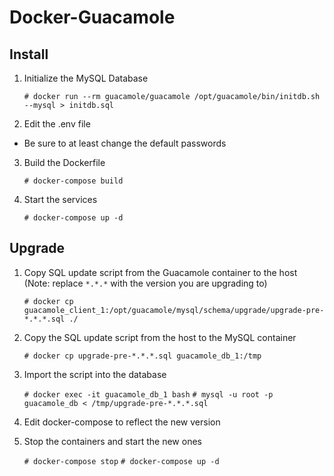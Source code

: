 # Docker-Guacamole

## Install

1.  Initialize the MySQL Database

	`# docker run --rm guacamole/guacamole /opt/guacamole/bin/initdb.sh --mysql > initdb.sql`

2. Edit the .env file
  * Be sure to at least change the default passwords

3. Build the Dockerfile

	`# docker-compose build`

4. Start the services

	`# docker-compose up -d`


## Upgrade

1. Copy SQL update script from the Guacamole container to the host (Note: replace `*.*.*` with the version you are upgrading to)

	`# docker cp guacamole_client_1:/opt/guacamole/mysql/schema/upgrade/upgrade-pre-*.*.*.sql ./`

2. Copy the SQL update script from the host to the MySQL container

	`# docker cp upgrade-pre-*.*.*.sql guacamole_db_1:/tmp`

3. Import the script into the database

	`# docker exec -it guacamole_db_1 bash`
	`# mysql -u root -p guacamole_db < /tmp/upgrade-pre-*.*.*.sql`

4. Edit docker-compose to reflect the new version

5. Stop the containers and start the new ones

	`# docker-compose stop`
	`# docker-compose up -d`
